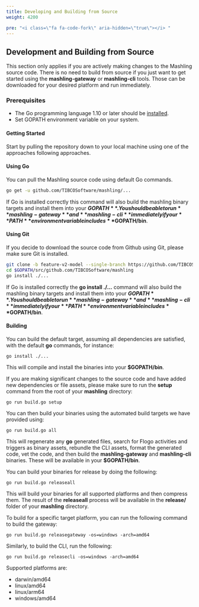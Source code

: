 ```yaml
---
title: Developing and Building from Source
weight: 4200

pre: "<i class=\"fa fa-code-fork\" aria-hidden=\"true\"></i> "
---
```


## Development and Building from Source
This section only applies if you are actively making changes to the Mashling source code. There is no need to build from source if you just want to get started using the **mashling-gateway** or **mashling-cli** tools. Those can be downloaded for your desired platform and run immediately.

### <a name="prerequisites"></a>Prerequisites
* The Go programming language 1.10 or later should be [installed](https://golang.org/doc/install).
* Set GOPATH environment variable on your system.

#### Getting Started

Start by pulling the repository down to your local machine using one of the approaches following approaches.

#### Using Go
You can pull the Mashling source code using default Go commands.

```bash
go get -u github.com/TIBCOSoftware/mashling/...
```

If Go is installed correctly this command will also build the mashling binary targets and install them into your **$GOPATH**. You should be able to run **mashling-gateway** and **mashling-cli** immediately if your **PATH** environment variable includes **$GOPATH/bin**.

#### Using Git
If you decide to download the source code from Github using Git, please make sure Git is installed.

```bash
git clone -b feature-v2-model --single-branch https://github.com/TIBCOSoftware/mashling.git $GOPATH/src/github.com/TIBCOSoftware/mashling
cd $GOPATH/src/github.com/TIBCOSoftware/mashling
go install ./...
```

If Go is installed correctly the **go install ./...** command will also build the mashling binary targets and install them into your **$GOPATH**. You should be able to run **mashling-gateway** and **mashling-cli** immediately if your **PATH** environment variable includes **$GOPATH/bin**.

#### Building

You can build the default target, assuming all dependencies are satisfied, with the default **go** commands, for instance:

```
go install ./...
```

This will compile and install the binaries into your **$GOPATH/bin**.

If you are making significant changes to the source code and have added new dependencies or file assets, please make sure to run the **setup** command from the root of your **mashling** directory:

```
go run build.go setup
```

You can then build your binaries using the automated build targets we have provided using:

```
go run build.go all
```

This will regenerate any **go** generated files, search for Flogo activities and triggers as binary assets, rebundle the CLI assets, format the generated code, vet the code, and then build the **mashling-gateway** and **mashling-cli** binaries. These will be available in your **$GOPATH/bin**.

You can build your binaries for release by doing the following:

```
go run build.go releaseall
```

This will build your binaries for all supported platforms and then compress them. The result of the **releaseall** process will be available in the **release/** folder of your **mashling** directory.

To build for a specific target platform, you can run the following command to build the gateway:

```
go run build.go releasegateway -os=windows -arch=amd64
```

Similarly, to build the CLI, run the following:

```
go run build.go releasecli -os=windows -arch=amd64
```

Supported platforms are:

- darwin/amd64
- linux/amd64
- linux/arm64
- windows/amd64
